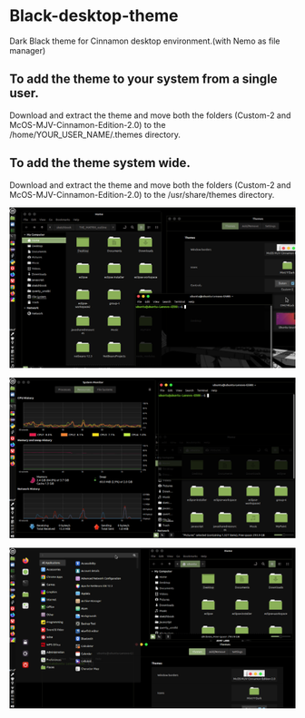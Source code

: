 # Black-desktop-theme

Dark Black theme for Cinnamon desktop environment.(with Nemo as file manager)

## To add the theme to your system from a single user.
Download and extract the theme and move both the folders (Custom-2 and McOS-MJV-Cinnamon-Edition-2.0) to the /home/YOUR_USER_NAME/.themes directory.

## To add the theme system wide.
Download and extract the theme and move both the folders (Custom-2 and McOS-MJV-Cinnamon-Edition-2.0) to the /usr/share/themes directory.


![Demo](https://github.com/sumqwerty/Black-desktop-theme/blob/master/screenshots/Screenshot%20from%202021-06-04%2002-26-01.png)

![Demo](https://github.com/sumqwerty/Black-desktop-theme/blob/master/screenshots/Screenshot%20from%202021-06-08%2003-37-23.png)

![Demo](https://github.com/sumqwerty/Black-desktop-theme/blob/master/screenshots/Screenshot%20from%202021-06-08%2003-46-12.png)
